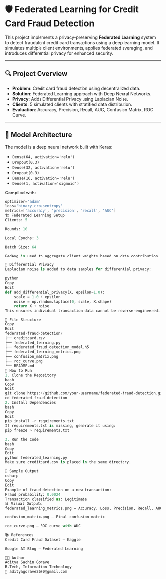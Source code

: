 # 🛡️ Federated Learning for Credit Card Fraud Detection

This project implements a privacy-preserving **Federated Learning** system to detect fraudulent credit card transactions using a deep learning model. It simulates multiple client environments, applies federated averaging, and introduces differential privacy for enhanced security.

---

## 🔍 Project Overview

- **Problem**: Credit card fraud detection using decentralized data.
- **Solution**: Federated Learning approach with Deep Neural Networks.
- **Privacy**: Adds Differential Privacy using Laplacian Noise.
- **Clients**: 5 simulated clients with stratified data distribution.
- **Evaluation**: Accuracy, Precision, Recall, AUC, Confusion Matrix, ROC Curve.

---

## 🧠 Model Architecture

The model is a deep neural network built with Keras:

- `Dense(64, activation='relu')`  
- `Dropout(0.3)`
- `Dense(32, activation='relu')`  
- `Dropout(0.3)`
- `Dense(16, activation='relu')`  
- `Dense(1, activation='sigmoid')`

Compiled with:
```python
optimizer='adam'
loss='binary_crossentropy'
metrics=['accuracy', 'precision', 'recall', 'AUC']
🏗️ Federated Learning Setup
Clients: 5

Rounds: 10

Local Epochs: 3

Batch Size: 64

FedAvg is used to aggregate client weights based on data contribution.

🔐 Differential Privacy
Laplacian noise is added to data samples for differential privacy:

python
Copy
Edit
def add_differential_privacy(X, epsilon=1.0):
    scale = 1.0 / epsilon
    noise = np.random.laplace(0, scale, X.shape)
    return X + noise
This ensures individual transaction data cannot be reverse-engineered.

📁 File Structure
Copy
Edit
federated-fraud-detection/
├── creditcard.csv
├── federated_learning.py
├── federated_fraud_detection_model.h5
├── federated_learning_metrics.png
├── confusion_matrix.png
├── roc_curve.png
└── README.md
🚀 How to Run
1. Clone the Repository
bash
Copy
Edit
git clone https://github.com/your-username/federated-fraud-detection.git
cd federated-fraud-detection
2. Install Dependencies
bash
Copy
Edit
pip install -r requirements.txt
If requirements.txt is missing, generate it using:
pip freeze > requirements.txt

3. Run the Code
bash
Copy
Edit
python federated_learning.py
Make sure creditcard.csv is placed in the same directory.

🧪 Sample Output
csharp
Copy
Edit
Example of fraud detection on a new transaction:
Fraud probability: 0.0024
Transaction classified as: Legitimate
📊 Visual Outputs
federated_learning_metrics.png – Accuracy, Loss, Precision, Recall, AUC over rounds

confusion_matrix.png – Final confusion matrix

roc_curve.png – ROC curve with AUC

📚 References
Credit Card Fraud Dataset – Kaggle

Google AI Blog – Federated Learning

👨‍💻 Author
Aditya Sachin Gorave
B.Tech, Information Technology
📧 adityagorave2670@gmail.com
